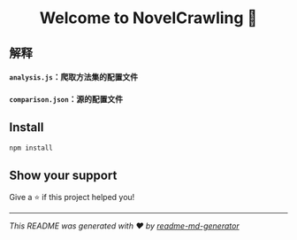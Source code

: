 <h1 align="center">Welcome to NovelCrawling 👋</h1>
<p>
</p>

## 解释
#### `analysis.js`：爬取方法集的配置文件
#### `comparison.json`：源的配置文件

## Install

```sh
npm install
```

## Show your support

Give a ⭐️ if this project helped you!

***
_This README was generated with ❤️ by [readme-md-generator](https://github.com/kefranabg/readme-md-generator)_